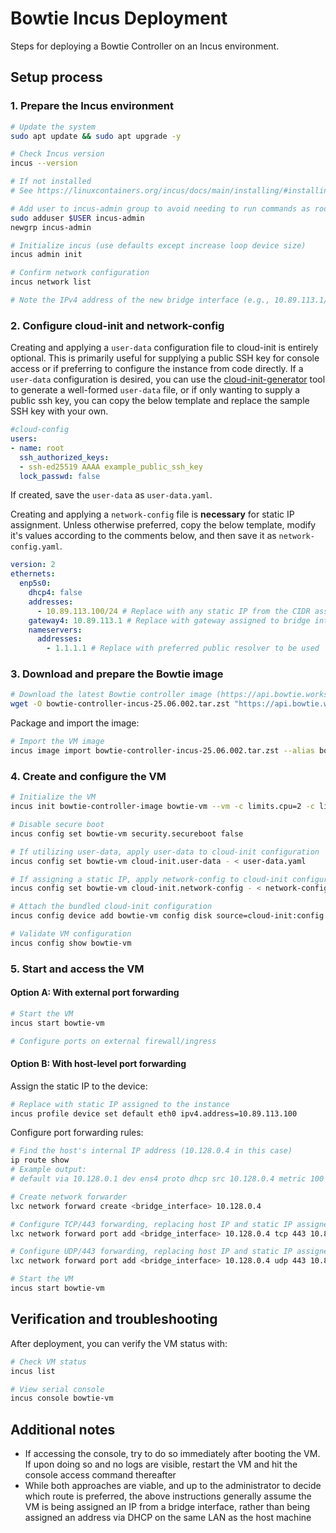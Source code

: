 # Bowtie Incus Deployment

Steps for deploying a Bowtie Controller on an Incus environment.

## Setup process

### 1. Prepare the Incus environment

```bash
# Update the system
sudo apt update && sudo apt upgrade -y

# Check Incus version
incus --version

# If not installed
# See https://linuxcontainers.org/incus/docs/main/installing/#installing 

# Add user to incus-admin group to avoid needing to run commands as root
sudo adduser $USER incus-admin
newgrp incus-admin

# Initialize incus (use defaults except increase loop device size)
incus admin init

# Confirm network configuration
incus network list

# Note the IPv4 address of the new bridge interface (e.g., 10.89.113.1/24)
```

### 2. Configure cloud-init and network-config

Creating and applying a `user-data` configuration file to cloud-init is entirely optional. This is primarily useful for supplying a public SSH key for console access or if preferring to configure the instance from code directly. If a `user-data` configuration is desired, you can use the [cloud-init-generator](https://github.com/bowtieworks/deployment-tools/tree/main/tools/cloud-init-generator) tool to generate a well-formed `user-data` file, or if only wanting to supply a public ssh key, you can copy the below template and replace the sample SSH key with your own. 

```yaml
#cloud-config
users:
- name: root
  ssh_authorized_keys:
  - ssh-ed25519 AAAA example_public_ssh_key
  lock_passwd: false
```

If created, save the `user-data` as `user-data.yaml`.

Creating and applying a `network-config` file is **necessary** for static IP assignment. Unless otherwise preferred, copy the below template, modify it's values according to the comments below, and then save it as `network-config.yaml`. 

```yaml
version: 2
ethernets:
  enp5s0:
    dhcp4: false
    addresses:
      - 10.89.113.100/24 # Replace with any static IP from the CIDR assigned to the bridge interface
    gateway4: 10.89.113.1 # Replace with gateway assigned to bridge interface
    nameservers:
      addresses:
        - 1.1.1.1 # Replace with preferred public resolver to be used
```

### 3. Download and prepare the Bowtie image

```bash
# Download the latest Bowtie controller image (https://api.bowtie.works/platforms/Incus)
wget -O bowtie-controller-incus-25.06.002.tar.zst "https://api.bowtie.works/api/v1/package/4654/download/"
```

Package and import the image: 

```bash
# Import the VM image
incus image import bowtie-controller-incus-25.06.002.tar.zst --alias bowtie-controller-image
```

### 4. Create and configure the VM

```bash
# Initialize the VM
incus init bowtie-controller-image bowtie-vm --vm -c limits.cpu=2 -c limits.memory=4GB -s default

# Disable secure boot
incus config set bowtie-vm security.secureboot false

# If utilizing user-data, apply user-data to cloud-init configuration
incus config set bowtie-vm cloud-init.user-data - < user-data.yaml

# If assigning a static IP, apply network-config to cloud-init configuration
incus config set bowtie-vm cloud-init.network-config - < network-config.yaml

# Attach the bundled cloud-init configuration
incus config device add bowtie-vm config disk source=cloud-init:config

# Validate VM configuration
incus config show bowtie-vm
```

### 5. Start and access the VM

#### Option A: With external port forwarding

```bash
# Start the VM
incus start bowtie-vm

# Configure ports on external firewall/ingress
```

#### Option B: With host-level port forwarding

Assign the static IP to the device:

```bash
# Replace with static IP assigned to the instance
incus profile device set default eth0 ipv4.address=10.89.113.100
```

Configure port forwarding rules:

```bash
# Find the host's internal IP address (10.128.0.4 in this case)
ip route show
# Example output:
# default via 10.128.0.1 dev ens4 proto dhcp src 10.128.0.4 metric 100

# Create network forwarder
lxc network forward create <bridge_interface> 10.128.0.4

# Configure TCP/443 forwarding, replacing host IP and static IP assigned to VM
lxc network forward port add <bridge_interface> 10.128.0.4 tcp 443 10.89.113.100

# Configure UDP/443 forwarding, replacing host IP and static IP assigned to VM
lxc network forward port add <bridge_interface> 10.128.0.4 udp 443 10.89.113.100

# Start the VM
incus start bowtie-vm
```

## Verification and troubleshooting

After deployment, you can verify the VM status with:

```bash
# Check VM status
incus list

# View serial console
incus console bowtie-vm
```

## Additional notes
- If accessing the console, try to do so immediately after booting the VM. If upon doing so and no logs are visible, restart the VM and hit the console access command thereafter
- While both approaches are viable, and up to the administrator to decide which route is preferred, the above instructions generally assume the VM is being assigned an IP from a bridge interface, rather than being assigned an address via DHCP on the same LAN as the host machine
